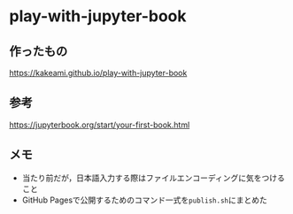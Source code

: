 # play-with-jupyter-book

## 作ったもの

https://kakeami.github.io/play-with-jupyter-book

## 参考

https://jupyterbook.org/start/your-first-book.html

## メモ

- 当たり前だが，日本語入力する際はファイルエンコーディングに気をつけること
- GitHub Pagesで公開するためのコマンド一式を`publish.sh`にまとめた
